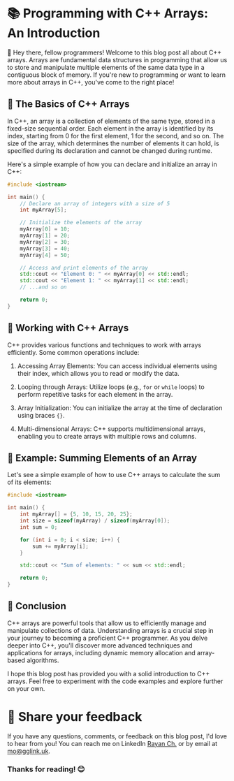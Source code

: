 # 📚 Programming with C++ Arrays: An Introduction

👋 Hey there, fellow programmers! Welcome to this blog post all about C++ arrays. Arrays are fundamental data structures in programming that allow us to store and manipulate multiple elements of the same data type in a contiguous block of memory. If you're new to programming or want to learn more about arrays in C++, you've come to the right place!

## 🧱 The Basics of C++ Arrays

In C++, an array is a collection of elements of the same type, stored in a fixed-size sequential order. Each element in the array is identified by its index, starting from 0 for the first element, 1 for the second, and so on. The size of the array, which determines the number of elements it can hold, is specified during its declaration and cannot be changed during runtime.

Here's a simple example of how you can declare and initialize an array in C++:

```cpp
#include <iostream>

int main() {
    // Declare an array of integers with a size of 5
    int myArray[5];

    // Initialize the elements of the array
    myArray[0] = 10;
    myArray[1] = 20;
    myArray[2] = 30;
    myArray[3] = 40;
    myArray[4] = 50;

    // Access and print elements of the array
    std::cout << "Element 0: " << myArray[0] << std::endl;
    std::cout << "Element 1: " << myArray[1] << std::endl;
    // ...and so on

    return 0;
}
```

## 🚀 Working with C++ Arrays

C++ provides various functions and techniques to work with arrays efficiently. Some common operations include:

1. Accessing Array Elements: You can access individual elements using their index, which allows you to read or modify the data.

2. Looping through Arrays: Utilize loops (e.g., `for` or `while` loops) to perform repetitive tasks for each element in the array.

3. Array Initialization: You can initialize the array at the time of declaration using braces `{}`.

4. Multi-dimensional Arrays: C++ supports multidimensional arrays, enabling you to create arrays with multiple rows and columns.

## 📝 Example: Summing Elements of an Array

Let's see a simple example of how to use C++ arrays to calculate the sum of its elements:

```cpp
#include <iostream>

int main() {
    int myArray[] = {5, 10, 15, 20, 25};
    int size = sizeof(myArray) / sizeof(myArray[0]);
    int sum = 0;

    for (int i = 0; i < size; i++) {
        sum += myArray[i];
    }

    std::cout << "Sum of elements: " << sum << std::endl;

    return 0;
}
```

## 🎉 Conclusion

C++ arrays are powerful tools that allow us to efficiently manage and manipulate collections of data. Understanding arrays is a crucial step in your journey to becoming a proficient C++ programmer. As you delve deeper into C++, you'll discover more advanced techniques and applications for arrays, including dynamic memory allocation and array-based algorithms.

I hope this blog post has provided you with a solid introduction to C++ arrays. Feel free to experiment with the code examples and explore further on your own.

# 📣 Share your feedback

If you have any questions, comments, or feedback on this blog post, I'd love to hear from you! You can reach me on LinkedIn [Rayan Ch.](https://www.linkedin.com/in/rayan-ch-b787ab224/) or by email at [mo@gglink.uk](mailto:mo@gglink.uk).

### Thanks for reading! 😊
